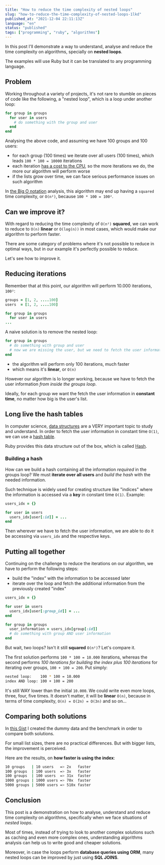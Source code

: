 ```yaml
---
title: "How to reduce the time complexity of nested loops"
slug: "how-to-reduce-the-time-complexity-of-nested-loops-1lkd"
published_at: "2021-12-04 22:11:13Z"
language: "en"
status: "published"
tags: ["programming", "ruby", "algorithms"]
---
```


In this post I'll demonstrate a way to understand, analyse and reduce the time complexity on algorithms, specially on **nested loops**.

The examples will use Ruby but it can be translated to any programming language.

## Problem
Working throughout a variety of projects, it's not rare to stumble on pieces of code like the following, a "nested loop", which is a loop under another loop:
```ruby
for group in groups
  for user in users
    # do something with the group and user
  end
end
```
Analysing the above code, and assuming we have 100 groups and 100 users:

- for each group (100 times) we iterate over all users (100 times), which leads `100 * 100 = 10000` iterations
- each iteration [has a cost to the CPU](https://en.wikipedia.org/wiki/Central_processing_unit#Clock_rate), so the more iterations we do, the more our algorithm will perform worse
- if the lists grow over time, we can face serious performance issues on such algorithm

In [the Big O notation](https://www.freecodecamp.org/news/big-o-notation-why-it-matters-and-why-it-doesnt-1674cfa8a23c/) analysis, this algorithm may end up having a `squared` time complexity, or `O(n²)`, because `100 * 100 = 100²`. 

## Can we improve it?
With regard to reducing the time complexity of `O(n²)` **squared**, we can work to reduce to `O(n)` **linear** or `O(log(n))` in most cases, which would make our algorithm to perform faster. 

There are some category of problems where it's not possible to reduce in optimal ways, but in our example it's perfectly possible to reduce. 

Let's see how to improve it. 

## Reducing iterations
Remember that at this point, our algorithm will perform 10.000 iterations, `100²`:
```ruby
groups = [1, 2, ....100]
users  = [1, 2, ....100]

for group in groups
  for user in users
...
```
A naive solution is to remove the nested loop:
```ruby
for group in groups
  # do something with group and user
  # now we are missing the user, but we need to fetch the user information from another data structure
end
```
- the algorithm will perform only 100 iterations, much faster
- which means it's **linear**, or `O(n)`

However our algorithm is lo longer working, because we have to fetch the user information *from inside the groups loop*. 

Ideally, for each group we want the fetch the user information in **constant time**, no matter how big is the user's list. 

## Long live the hash tables
In computer science, [data structures](https://www.geeksforgeeks.org/data-structures/) are a VERY important topic to study and understand. In order to fetch the user information in constant time `O(1)`, we can use a [hash table](https://en.wikipedia.org/wiki/Hash_table). 

Ruby provides this data structure out of the box, which is called [Hash](https://ruby-doc.org/core-3.0.3/Hash.html).

### Building a hash
How can we build a hash containing all the information *required* in the groups loop? We must **iterate over all users** and *build the hash* with the needed information.

Such technique is widely used for creating structure like "indices" where the information is accessed via a **key** in constant time `O(1)`. Example:
```ruby
users_idx = {}

for user in users
  users_idx[user[:id]] = ...
end
```
Then wherever we have to fetch the user information, we are able to do it be accessing via `users_idx` and the respective keys. 

## Putting all together
Continuing on the challenge to reduce the iterations on our algorithm, we have to perform the following steps:

- build the "index" with the information to be accessed later
- iterate over the loop and fetch the additional information from the previously created "index"
```ruby
users_idx = {}

for user in users
  users_idx[user[:group_id]] = ...
end

for group in groups
  user_information = users_idx[group[:id]]
  # do something with group AND user information
end
```
But wait, two loops? Isn't it still **squared** `O(n²)`? Let's compare it.

The first solution performs `100 * 100 = 10.000` iterations, whereas the second performs *100 iterations for building the index plus 100 iterations* for iterating over groups, `100 + 100 = 200`. Put simply:
```bash
nested loop:    100 * 100 = 10.000
index AND loop: 100 + 100 = 200
```

It's still WAY lower than the initial `10.000`. We could write even more loops, three, four, five times. It doesn't matter, it will be **linear** `O(n)`, because in terms of time complexity, `O(n) = O(2n) = O(3n)` and so on...

## Comparing both solutions
In [this Gist](https://gist.github.com/leandronsp/70f9effd63007a9d55d29527788d3181) I created the dummy data and the benchmark in order to compare both solutions. 

For small list sizes, there are no practical differences. But with bigger lists, the improvement is perceived.

Here are the results, on **how faster is using the index**:
```bash
10 groups   | 10 users   => 2x   faster
100 groups  | 100 users  => 3x   faster
100 groups  | 100 users  => 31x  faster
1000 groups | 1000 users => 70x  faster
5000 groups | 5000 users => 510x faster
```
## Conclusion
This post is a demonstration on how to analyse, understand and reduce time complexity on algorithms, specifically when we face situations of *nested loops*. 

Most of times, instead of trying to look to another complex solutions such as caching and even more complex ones, understanding algorithms analysis can help us to write good and cheaper solutions. 

Moreover, in case the loops perform **database queries using ORM**, many nested loops can be improved by just using **SQL JOINS**. 






